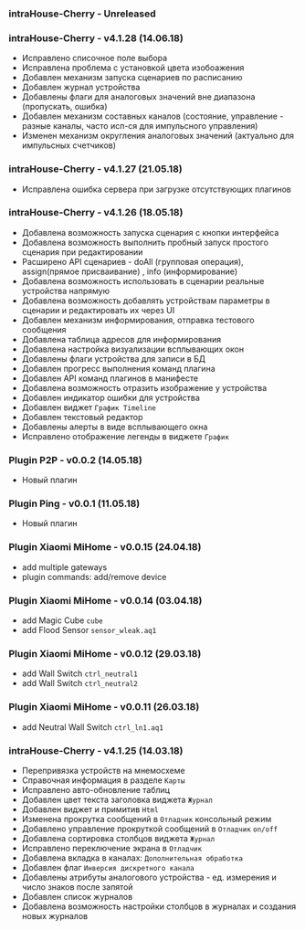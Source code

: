 
### intraHouse-Cherry - Unreleased

### intraHouse-Cherry - v4.1.28 (14.06.18)
* Исправлено списочное поле выбора
* Исправлена проблема с установкой цвета изобоажения
* Добавлен механизм запуска сценариев по расписанию
* Добавлен журнал устройства 
* Добавлены флаги для аналоговых значений вне диапазона (пропускать, ошибка)
* Добавлен механизм составных каналов (состояние, управление - разные каналы, часто исп-ся для импульсного управления)
* Изменен механизм округления аналоговых значений (актуально для импульсных счетчиков)

### intraHouse-Cherry - v4.1.27 (21.05.18)
* Исправлена ошибка сервера при загрузке отсутствующих плагинов

### intraHouse-Cherry - v4.1.26 (18.05.18)
* Добавлена возможность запуска сценария с кнопки интерфейса
* Добавлена возможность выполнить пробный запуск простого сценария при редактировании 
* Расширено API сценариев - doAll (групповая операция), assign(прямое присваивание) , info (информирование)
* Добавлена возможность использовать в сценарии реальные устройства напрямую
* Добавлена возможность добавлять устройствам параметры в сценарии и редактировать их через UI  
* Добавлен механизм информирования, отправка тестового сообщения 
* Добавлена таблица адресов для информирования
* Добавлена настройка визуализации всплывающих окон
* Добавлены флаги устройства для записи в БД 
* Добавлен прогресс выполнения команд плагина
* Добавлен API команд плагинов в манифесте
* Добавлена возможность отразить изображение у устройства
* Добавлен индикатор ошибки для устройства
* Добавлен виджет `График Timeline`
* Добавлен текстовый редактор
* Добавлены алерты в виде всплывающего окна
* Исправлено отображение легенды в виджете `График`

### Plugin P2P - v0.0.2 (14.05.18)
* Новый плагин

### Plugin Ping - v0.0.1 (11.05.18)
* Новый плагин

### Plugin Xiaomi MiHome - v0.0.15 (24.04.18)
* add multiple gateways
* plugin commands: add/remove device

### Plugin Xiaomi MiHome - v0.0.14 (03.04.18)
* add Magic Cube `cube`
* add Flood Sensor `sensor_wleak.aq1`

### Plugin Xiaomi MiHome - v0.0.12 (29.03.18)
* add Wall Switch `ctrl_neutral1`
* add Wall Switch `ctrl_neutral2`

### Plugin Xiaomi MiHome - v0.0.11 (26.03.18)
* add Neutral Wall Switch `ctrl_ln1.aq1`

### intraHouse-Cherry - v4.1.25 (14.03.18)

* Перепривязка устройств на мнемосхеме
* Справочная информация в разделе `Карты`
* Исправлено авто-обновление таблиц
* Добавлен цвет текста заголовка виджета `Журнал`
* Добавлен виджет и примитив `Html`
* Изменена прокрутка сообщений в `Отладчик` консольный режим
* Добавлено управление прокруткой сообщений в `Отладчик` `on/off` 
* Добавлена сортировка столбцов виджета `Журнал`
* Исправлено переключение экрана в `Отладчик`
* Добавлена вкладка в каналах: `Дополнительная обработка`
* Добавлен флаг `Инверсия дискретного канала`
* Добавлены атрибуты аналогового устройства - ед. измерения и число знаков после запятой
* Добавлен список журналов
* Добавлена возможность настройки столбцов в журналах и создания новых журналов


